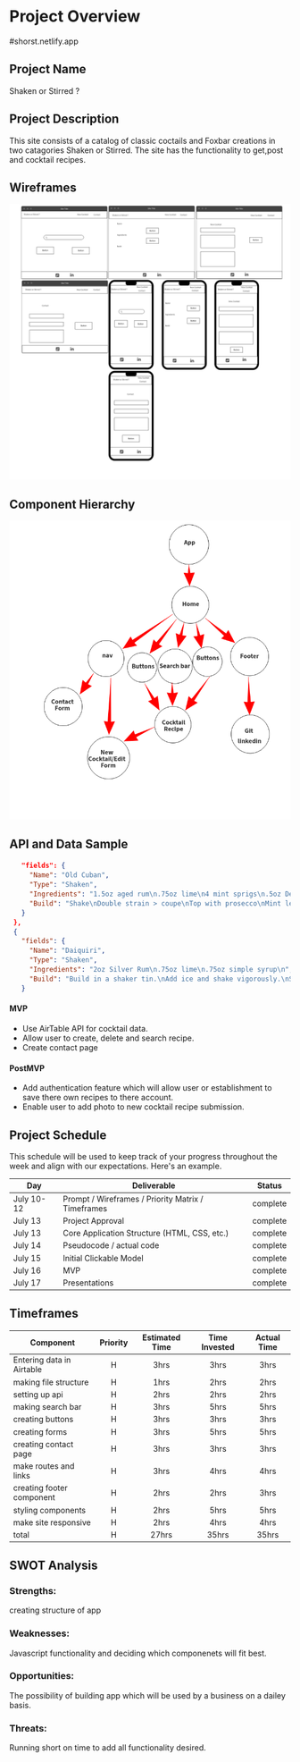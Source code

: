 # Project Overview
#shorst.netlify.app
## Project Name

Shaken or Stirred ?  


## Project Description

This site consists of a catalog of classic coctails and Foxbar creations in two catagories Shaken or Stirred. The site has the functionality to get,post and cocktail recipes.  

## Wireframes
![Wireframes](https://github.com/markelld/ShakenorStirred/blob/main/wireframes.png)

## Component Hierarchy
![Component Hierarchy](https://github.com/markelld/ShakenorStirred/blob/main/CH.png)

## API and Data Sample
 
 
 ```json {
    "fields": {
      "Name": "Old Cuban",
      "Type": "Shaken",
      "Ingredients": "1.5oz aged rum\n.75oz lime\n4 mint sprigs\n.5oz Demerara ",
      "Build": "Shake\nDouble strain > coupe\nTop with prosecco\nMint leaf garnish\n"
    }
  },
  {
    "fields": {
      "Name": "Daiquiri",
      "Type": "Shaken",
      "Ingredients": "2oz Silver Rum\n.75oz lime\n.75oz simple syrup\n",
      "Build": "Build in a shaker tin.\nAdd ice and shake vigorously.\nStrain into a chilled coupe glass.\n"
    }
```

#### MVP 

- Use AirTable API for cocktail data.
- Allow user to create, delete and search recipe. 
- Create contact page

#### PostMVP  

- Add authentication feature which will allow user or establishment to save there own recipes to there account.
- Enable user to add photo to new cocktail recipe submission. 

## Project Schedule

This schedule will be used to keep track of your progress throughout the week and align with our expectations. Here's an example.

|  Day | Deliverable | Status
|---|---| ---|
|July 10-12| Prompt / Wireframes / Priority Matrix / Timeframes | complete
|July 13| Project Approval | complete
|July 13| Core Application Structure (HTML, CSS, etc.) | complete
|July 14| Pseudocode / actual code | complete
|July 15| Initial Clickable Model  | complete
|July 16| MVP | complete
|July 17| Presentations | complete

## Timeframes

| Component | Priority | Estimated Time | Time Invested | Actual Time |
| --- | :---: |  :---: | :---: | :---: |
|Entering data in Airtable| H | 3hrs| 3hrs | 3hrs |
| making file structure| H | 1hrs| 2hrs| 2hrs | 
| setting up api| H | 2hrs | 2hrs | 2hrs |
| making search bar| H | 3hrs| 5hrs | 5hrs |
| creating buttons | H | 3hrs| 3hrs | 3hrs |
| creating forms | H | 3hrs| 5hrs | 5hrs |
| creating contact page| H | 3hrs| 3hrs | 3hrs |
| make routes and links| H | 3hrs| 4hrs | 4hrs |
| creating footer component| H | 2hrs| 2hrs | 3hrs |
| styling components | H | 2hrs| 5hrs | 5hrs |
| make site responsive| H | 2hrs| 4hrs | 4hrs | 
| total | H | 27hrs | 35hrs | 35hrs  |  

## SWOT Analysis

### Strengths: 
creating structure of app 
### Weaknesses: 
Javascript functionality and deciding which componenets will fit best.

### Opportunities: 
The possibility of building app which will be used by a business on a dailey basis.

### Threats: 
Running short on time to add all functionality desired.
